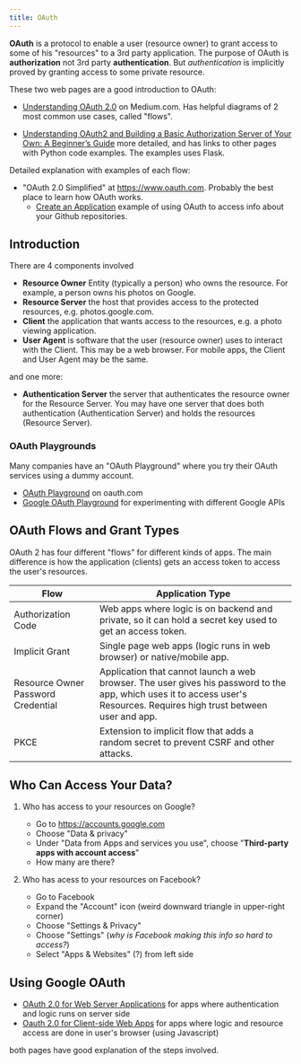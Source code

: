 ```yaml
---
title: OAuth
---
```


**OAuth** is a protocol to enable a user (resource owner) to grant access to some of his "resources" to a 3rd party application.  The purpose of OAuth is **authorization** not 3rd party **authentication**. But *authentication* is implicitly proved by granting access to some private resource.


These two web pages are a good introduction to OAuth:

- [Understanding OAuth 2.0](https://medium.com/swlh/understanding-oauth-2-0-dc7ef422d915) on Medium.com. Has helpful diagrams of 2 most common use cases, called "flows".

- [Understanding OAuth2 and Building a Basic Authorization Server of Your Own: A Beginner’s Guide](https://medium.com/google-cloud/understanding-oauth2-and-building-a-basic-authorization-server-of-your-own-a-beginners-guide-cf7451a16f66) more detailed, and has links to other pages with Python code examples.  The examples uses Flask.

Detailed explanation with examples of each flow: 

- "OAuth 2.0 Simplified" at <https://www.oauth.com>. Probably the best place to learn how OAuth works.
  - [Create an Application](https://www.oauth.com/oauth2-servers/accessing-data/create-an-application/) example of using OAuth to access info about your Github repositories.


## Introduction


There are 4 components involved

- **Resource Owner** Entity (typically a person) who owns the resource. For example, a person owns his photos on Google.
- **Resource Server** the host that provides access to the protected resources, e.g. photos.google.com.
- **Client** the application that wants access to the resources, e.g. a photo viewing application.
- **User Agent** is software that the user (resource owner) uses to interact with the Client.  This may be a web browser.  For mobile apps, the Client and User Agent may be the same.

and one more:

- **Authentication Server** the server that authenticates the resource owner for the Resource Server.  You may have one server that does both authentication (Authentication Server) and holds the resources (Resource Server).

### OAuth Playgrounds

Many companies have an "OAuth Playground" where you try their OAuth services using a dummy account.

- [OAuth Playground](https://www.oauth.com/playground/) on oauth.com
- [Google OAuth Playground](https://developers.google.com/oauthplayground/) for experimenting with different Google APIs

## OAuth Flows and Grant Types

OAuth 2 has four different "flows" for different kinds of apps.
The main difference is how the application (clients) gets an access token
to access the user's resources.

| Flow           | Application Type                  |
|----------------|-----------------------------------|
| Authorization Code | Web apps where logic is on backend and private, so it can hold a secret key used to get an access token. |
| Implicit Grant | Single page web apps (logic runs in web browser) or native/mobile app. 
| Resource Owner Password Credential  | Application that cannot launch a web browser. The user gives his password to the app, which uses it to access user's Resources. Requires high trust between user and app. |
| PKCE           | Extension to implicit flow that adds a random secret to prevent CSRF and other attacks. |

## Who Can Access Your Data?

1. Who has access to your resources on Google?

   - Go to <https://accounts.google.com>
   - Choose "Data & privacy"
   - Under "Data from Apps and services you use", choose "**Third-party apps with account access**"
   - How many are there?

2. Who has acess to your resources on Facebook?

   - Go to Facebook
   - Expand the "Account" icon (weird downward triangle in upper-right corner)
   - Choose "Settings & Privacy"
   - Choose "Settings" (*why is Facebook making this info so hard to access?*)
   - Select "Apps & Websites" (?) from left side 

## Using Google OAuth

- [OAuth 2.0 for Web Server Applications](https://developers.google.com/identity/protocols/oauth2/web-server) for apps where authentication and logic runs on server side
- [Oauth 2.0 for Client-side Web Apps](https://developers.google.com/identity/protocols/oauth2/javascript-implicit-flow) for apps where logic and resource access are done in user's browser (using Javascript)

both pages have good explanation of the steps involved.
